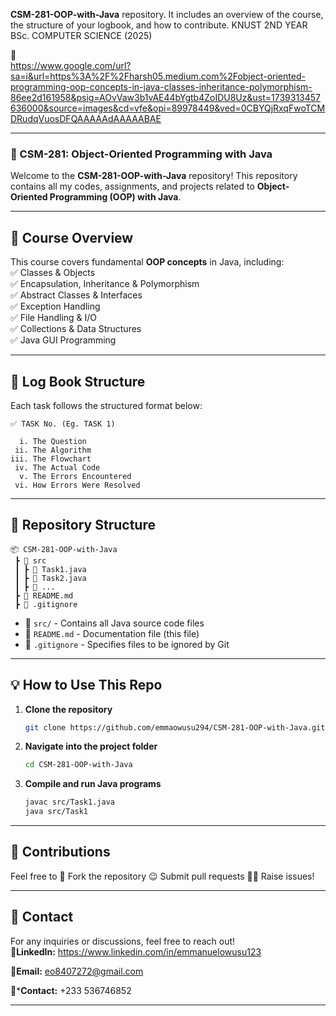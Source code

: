 **CSM-281-OOP-with-Java** repository. It includes an overview of the course, the structure of your logbook, and how to contribute. 
KNUST 2ND YEAR BSc. COMPUTER SCIENCE (2025)

🚀  
https://www.google.com/url?sa=i&url=https%3A%2F%2Fharsh05.medium.com%2Fobject-oriented-programming-oop-concepts-in-java-classes-inheritance-polymorphism-86ee2d161958&psig=AOvVaw3b1vAE44bYgtb4ZoIDU8Uz&ust=1739313457636000&source=images&cd=vfe&opi=89978449&ved=0CBYQjRxqFwoTCMDRudqVuosDFQAAAAAdAAAAABAE

---

### **📌 CSM-281: Object-Oriented Programming with Java**  

Welcome to the **CSM-281-OOP-with-Java** repository! This repository contains all my codes, assignments, and projects related to **Object-Oriented Programming (OOP) with Java**.

---

## **📖 Course Overview**  
This course covers fundamental **OOP concepts** in Java, including:  
✅ Classes & Objects  
✅ Encapsulation, Inheritance & Polymorphism  
✅ Abstract Classes & Interfaces  
✅ Exception Handling  
✅ File Handling & I/O  
✅ Collections & Data Structures  
✅ Java GUI Programming  

---

## **📝 Log Book Structure**  
Each task follows the structured format below:  

```plaintext
✅ TASK No. (Eg. TASK 1)

  i. The Question  
 ii. The Algorithm  
iii. The Flowchart  
 iv. The Actual Code  
  v. The Errors Encountered  
 vi. How Errors Were Resolved  
```

---

## **📂 Repository Structure**  
```
📦 CSM-281-OOP-with-Java  
 ┣ 📂 src  
 ┃ ┣ 📜 Task1.java  
 ┃ ┣ 📜 Task2.java  
 ┃ ┣ 📜 ...  
 ┣ 📜 README.md  
 ┣ 📜 .gitignore  
```

- 📂 `src/` - Contains all Java source code files  
- 📜 `README.md` - Documentation file (this file)  
- 📜 `.gitignore` - Specifies files to be ignored by Git  

---

## **💡 How to Use This Repo**  
1. **Clone the repository**  
   ```bash
   git clone https://github.com/emmaowusu294/CSM-281-OOP-with-Java.git
   ```
2. **Navigate into the project folder**  
   ```bash
   cd CSM-281-OOP-with-Java
   ```
3. **Compile and run Java programs**  
   ```bash
   javac src/Task1.java  
   java src/Task1  
   ```

---

## **🚀 Contributions**  
Feel free to
🍴 Fork the repository 
😉 Submit pull requests
🙋‍♂️ Raise issues!  

---

## **📢 Contact**  
For any inquiries or discussions, feel free to reach out!  
📔**LinkedIn:** https://www.linkedin.com/in/emmanuelowusu123

📩**Email:** eo8407272@gmail.com

🤳***Contact:** +233 536746852

---

